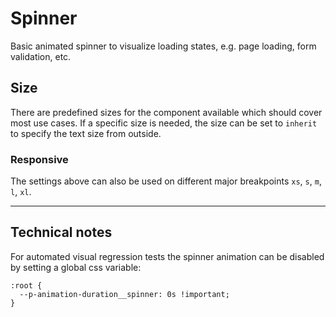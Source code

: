 # Spinner

Basic animated spinner to visualize loading states, e.g. page loading, form validation, etc.

## Size

There are predefined sizes for the component available which should cover most use cases. 
If a specific size is needed, the size can be set to `inherit` to specify the text size from outside.

<Playground :themeable="true">
  <template #configurator>
    <select @change="size = $event.target.value">
      <option disabled>Select a size</option>
      <option selected>small</option>
      <option>medium</option>
      <option>large</option>
      <option>inherit</option>
    </select>
  </template>
  <template v-slot={theme}>
    <p-spinner :size="size" :style="isInherit" :theme="theme" aria-label="Loading" />
  </template>
</Playground>

### Responsive

The settings above can also be used on different major breakpoints `xs`, `s`, `m`, `l`, `xl`.

<Playground :themeable="true">
  <template v-slot={theme}>
    <p-spinner size="{ base: 'small', l: 'medium' }" :theme="theme" aria-label="Loading" />
  </template>
</Playground>

---

## Technical notes

For automated visual regression tests the spinner animation can be disabled by setting a global css variable: 

```
:root {
  --p-animation-duration__spinner: 0s !important;
}
```

<script lang="ts">
  import { Component, Vue } from 'vue-property-decorator';
  
  @Component
  export default class PlaygroundButtonPure extends Vue {
    public size: string = 'small';
    
    public get isInherit() {
      return this.size === 'inherit' ? 'width: 24px' : undefined;
    }
  }
</script>
